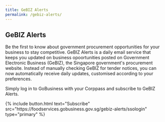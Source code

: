 ```yaml
---
title: GeBIZ Alerts
permalink: /gebiz-alerts/
---
```


## GeBIZ Alerts

Be the first to know about government procurement opportunities for your business to stay competitive. GeBIZ Alerts is a daily email service that keeps you updated on business opoortunities posted on Government Electronic Business (GeBIZ), the Singapore government's procurement website. Instead of manually checking GeBIZ for tender notices, you can now automatically receive daily updates, customised according to your preferences.

Simply log in to GoBusiness with your Corppass and subscribe to GeBIZ Alerts.

<p>
{% include button.html text="Subscribe" src="https://foodservices.gobusiness.gov.sg/gebiz-alerts/ssologin" type="primary" %}
</p>

<script src="/jquery/jquery.min.js"></script>
<script src="/jquery/bp-menu-new-tab.js"></script>
